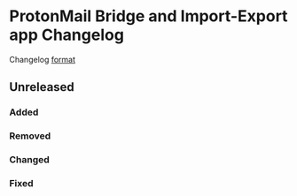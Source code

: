 # ProtonMail Bridge and Import-Export app Changelog

Changelog [format](http://keepachangelog.com/en/1.0.0/)

## Unreleased

### Added

### Removed

### Changed

### Fixed
